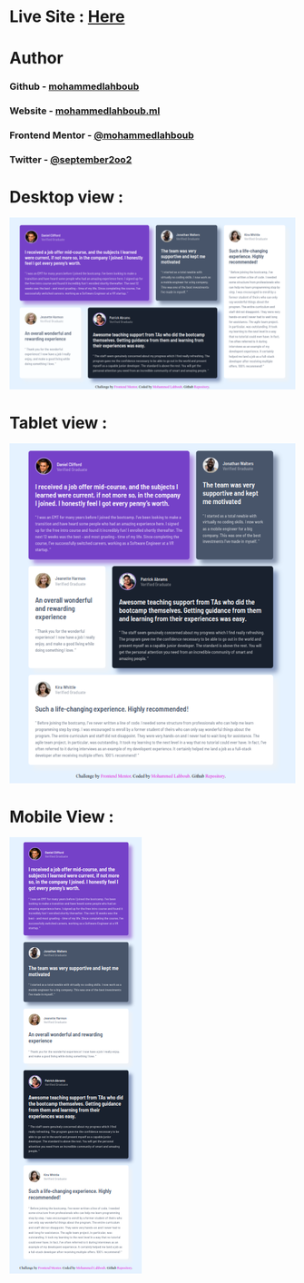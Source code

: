# Live Site : [Here](https://mohammedlahboub.github.io/Testimonials-grid-section)
# Author
### Github - [mohammedlahboub](https://github.com/mohammedlahboub)
### Website - [mohammedlahboub.ml](https://www.mohammedlahboub.ml)
### Frontend Mentor - [@mohammedlahboub](https://www.frontendmentor.io/profile/mohammedlahboub)
### Twitter - [@september2oo2](https://www.twitter.com/september2oo2)
# Desktop view :
![](/screenshots/Screenshot-desktop.png)
# Tablet view :
![](/screenshots/Screenshot-tablet.png)
# Mobile View :
![](/screenshots/Screenshot-mobile.png)

